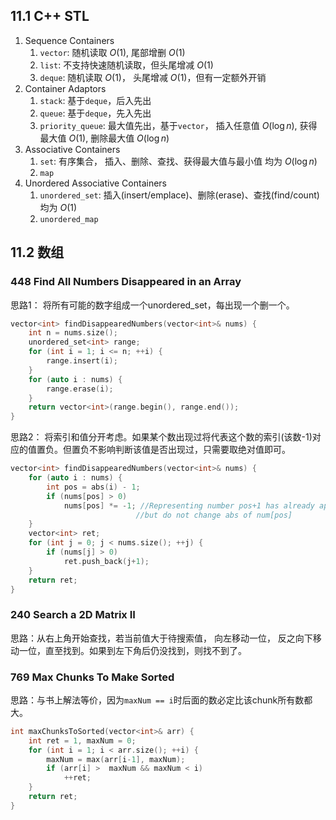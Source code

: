## 11.1 C++ STL
1. Sequence Containers
   1. `vector`: 随机读取 $O(1)$, 尾部增删 $O(1)$
   2. `list`: 不支持快速随机读取，但头尾增减 $O(1)$
   3. `deque`: 随机读取 $O(1)$， 头尾增减 $O(1)$，但有一定额外开销
2. Container Adaptors
   1. `stack`: 基于`deque`，后入先出
   2. `queue`: 基于`deque`，先入先出 
   3. `priority_queue`: 最大值先出，基于`vector`， 插入任意值 $O(\log n)$, 获得最大值 $O(1)$, 删除最大值 $O(\log n)$
3. Associative Containers
   1. `set`: 有序集合， 插入、删除、查找、获得最大值与最小值 均为 $O(\log n)$
   2. `map`
4. Unordered Associative Containers
   1. `unordered_set`: 插入(insert/emplace)、删除(erase)、查找(find/count)  均为 $O(1)$
   2. `unordered_map`

## 11.2 数组
### 448 Find All Numbers Disappeared in an Array

思路1： 将所有可能的数字组成一个unordered_set，每出现一个删一个。
```cpp
vector<int> findDisappearedNumbers(vector<int>& nums) {
    int n = nums.size();
    unordered_set<int> range;
    for (int i = 1; i <= n; ++i) {
        range.insert(i);
    }
    for (auto i : nums) {
        range.erase(i);
    }
    return vector<int>(range.begin(), range.end());
}
```

思路2： 将索引和值分开考虑。如果某个数出现过将代表这个数的索引(该数-1)对应的值置负。但置负不影响判断该值是否出现过，只需要取绝对值即可。
```cpp
vector<int> findDisappearedNumbers(vector<int>& nums) {
    for (auto i : nums) {
        int pos = abs(i) - 1;
        if (nums[pos] > 0)
            nums[pos] *= -1; //Representing number pos+1 has already appeared,
                            //but do not change abs of num[pos] 
    }
    vector<int> ret;
    for (int j = 0; j < nums.size(); ++j) {
        if (nums[j] > 0)
            ret.push_back(j+1);
    }
    return ret;
}
```

### 240 Search a 2D Matrix II
思路：从右上角开始查找，若当前值大于待搜索值， 向左移动一位， 反之向下移动一位，直至找到。如果到左下角后仍没找到，则找不到了。

### 769 Max Chunks To Make Sorted
思路：与书上解法等价，因为`maxNum == i`时后面的数必定比该chunk所有数都大。
```cpp
int maxChunksToSorted(vector<int>& arr) {
    int ret = 1, maxNum = 0;
    for (int i = 1; i < arr.size(); ++i) {
        maxNum = max(arr[i-1], maxNum);
        if (arr[i] >  maxNum && maxNum < i)
            ++ret;
    }
    return ret;
}
```